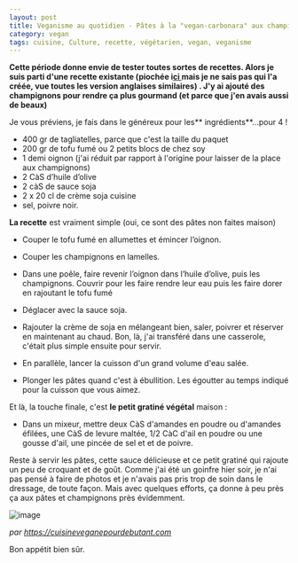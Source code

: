 ```yaml
---
layout: post
title: Veganisme au quotidien - Pâtes à la "vegan-carbonara" aux champignons
category: vegan
tags: cuisine, Culture, recette, végétarien, vegan, veganisme
---
```

**Cette période donne envie de tester toutes sortes de recettes. Alors je suis parti d'une recette existante (piochée i<a href="https://cuisineveganepourdebutant.com/2015/11/17/pates-a-la-carbonara-veganes/">ci </a>mais je ne sais pas qui l'a créée, vue toutes les version anglaises similaires) . J'y ai ajouté des champignons pour rendre ça plus gourmand (et parce que j'en avais aussi de beaux)**

Je vous préviens, je fais dans le généreux pour les** ingrédients**...pour 4 !
* 400 gr de tagliatelles, parce que c'est la taille du paquet
* 200 gr de tofu fumé ou 2 petits blocs de chez soy
* 1 demi oignon (j'ai réduit par rapport à l'origine pour laisser de la place aux champignons)
* 2 CàS d’huile d’olive
* 2 càS de sauce soja
* 2 x 20 cl de crème soja cuisine
* sel, poivre noir.

**La recette** est vraiment simple (oui, ce sont des pâtes non faites maison)

* Couper le tofu fumé en allumettes et émincer l’oignon.
* Couper les champignons en lamelles.
* Dans une poêle, faire revenir l’oignon dans l’huile d’olive, puis les champignons. Couvrir pour les faire rendre leur eau puis les faire dorer en rajoutant le&nbsp;tofu fumé
* Déglacer avec la sauce soja.
* Rajouter la crème de soja en mélangeant bien, saler, poivrer et réserver en maintenant au chaud. Bon, là, j'ai transféré dans une casserole, c'était plus simple ensuite pour servir.

* En parallèle, lancer la cuisson d'un grand volume d'eau salée. 
* Plonger les pâtes quand c'est à ébullition. Les égoutter au temps indiqué pour la cuisson que vous aimez.

Et là, la touche finale, c'est **le petit gratiné végétal** maison : 
* Dans un mixeur, mettre deux CàS d'amandes en poudre ou d'amandes éfilées, une CàS de levure maltée, 1/2 CàC d'ail en poudre ou une gousse d'ail, une pincée de sel et et de poivre.

Reste à servir les pâtes, cette sauce délicieuse et ce petit gratiné qui rajoute un peu de croquant et de goût. Comme j'ai été un goinfre hier soir, je n'ai pas pensé à faire de photos et je n'avais pas pris trop de soin dans le dressage, de toute façon. Mais avec quelques efforts, ça donne à peu près ça aux pâtes et champignons près évidemment. 

![image](https://filedn.eu/llqi9IBxlYouGRXYG2xlROb/img/2020/carbovegane.jpg)

*par https://cuisineveganepourdebutant.com*

Bon appétit bien sûr.
